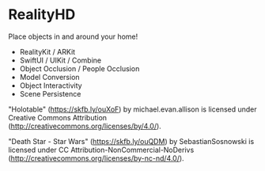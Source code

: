 # RealityHD

Place objects in and around your home!

- RealityKit / ARKit
- SwiftUI / UIKit / Combine
- Object Occlusion / People Occlusion
- Model Conversion
- Object Interactivity
- Scene Persistence


"Holotable" (https://skfb.ly/ouXoF) by michael.evan.allison is licensed under Creative Commons Attribution (http://creativecommons.org/licenses/by/4.0/).

"Death Star - Star Wars" (https://skfb.ly/ouQDM) by SebastianSosnowski is licensed under CC Attribution-NonCommercial-NoDerivs (http://creativecommons.org/licenses/by-nc-nd/4.0/).

